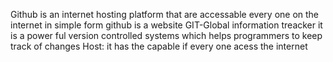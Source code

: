 Github is an internet hosting platform that are accessable every one on the internet 
in simple form github is a website
GIT-Global information treacker 
it is a power ful version controlled systems which helps programmers to keep track of changes
Host: it has the capable if every one acess the internet
